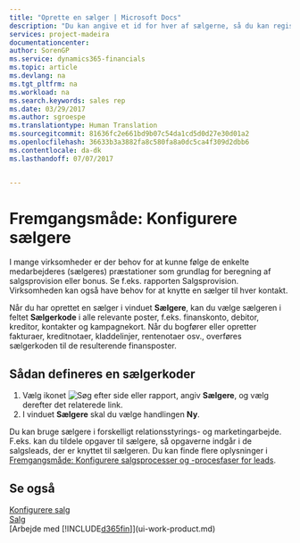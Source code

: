 ```yaml
---
title: "Oprette en sælger | Microsoft Docs"
description: "Du kan angive et id for hver af sælgerne, så du kan registrere sælgerens resultater eller knytte en sælger til en kontakt."
services: project-madeira
documentationcenter: 
author: SorenGP
ms.service: dynamics365-financials
ms.topic: article
ms.devlang: na
ms.tgt_pltfrm: na
ms.workload: na
ms.search.keywords: sales rep
ms.date: 03/29/2017
ms.author: sgroespe
ms.translationtype: Human Translation
ms.sourcegitcommit: 81636fc2e661bd9b07c54da1cd5d0d27e30d01a2
ms.openlocfilehash: 36633b3a3882fa8c580fa8a0dc5ca4f309d2dbb6
ms.contentlocale: da-dk
ms.lasthandoff: 07/07/2017


---
```

# <a name="how-to-set-up-salespeople"></a>Fremgangsmåde: Konfigurere sælgere
I mange virksomheder er der behov for at kunne følge de enkelte medarbejderes (sælgeres) præstationer som grundlag for beregning af salgsprovision eller bonus. Se f.eks. rapporten Salgsprovision. Virksomheden kan også have behov for at knytte en sælger til hver kontakt.

Når du har oprettet en sælger i vinduet **Sælgere**, kan du vælge sælgeren i feltet **Sælgerkode** i alle relevante poster, f.eks. finanskonto, debitor, kreditor, kontakter og kampagnekort. Når du bogfører eller opretter fakturaer, kreditnotaer, kladdelinjer, rentenotaer osv., overføres sælgerkoden til de resulterende finansposter.

## <a name="to-set-up-a-salesperson-code"></a>Sådan defineres en sælgerkoder
1. Vælg ikonet ![Søg efter side eller rapport](media/ui-search/search_small.png "Ikonet Søg efter side eller rapport"), angiv **Sælgere**, og vælg derefter det relaterede link.
2. I vinduet **Sælgere** skal du vælge handlingen **Ny**.

Du kan bruge sælgere i forskelligt relationsstyrings- og marketingarbejde. F.eks. kan du tildele opgaver til sælgere, så opgaverne indgår i de salgsleads, der er knyttet til sælgeren. Du kan finde flere oplysninger i [Fremgangsmåde: Konfigurere salgsprocesser og -procesfaser for leads](marketing-how-setup-opportunity-sales-cycles-stages.md). 

## <a name="see-also"></a>Se også
[Konfigurere salg](sales-setup-sales.md)  
[Salg](sales-manage-sales.md)  
[Arbejde med [!INCLUDE[d365fin](includes/d365fin_md.md)]](ui-work-product.md)

